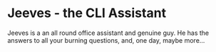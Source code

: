 # Jeeves - the CLI Assistant

Jeeves is a an all round office assistant and genuine guy. He has the answers to all your burning questions, and, one day, maybe more...